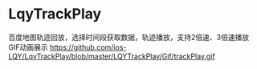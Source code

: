 # LqyTrackPlay
百度地图轨迹回放，选择时间段获取数据，轨迹播放，支持2倍速、3倍速播放
GIF动画展示
https://github.com/ios-LQY/LqyTrackPlay/blob/master/LQYTrackPlay/Gif/trackPlay.gif
